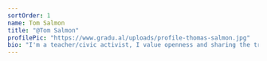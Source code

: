```yaml
---
sortOrder: 1
name: Tom Salmon
title: "@Tom Salmon"
profilePic: "https://www.gradu.al/uploads/profile-thomas-salmon.jpg"
bio: "I'm a teacher/civic activist, I value openness and sharing the treasure we have within us to learn. I advocate for open movements, web-literacy, web-making, and internet health. My passion for Gradual has grown out of that journey with Mozilla. Talk to me about: lifelong learning, critical theory, mushroom picking, Third World history, poetry, living in Indonesia or SA, hiking in Corsica and surfing."
---
```

